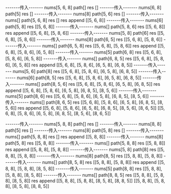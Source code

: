 -------传入-------
nums[5, 6, 8]
path[]
res []
-------传入-------
nums[6, 8]
path[5]
res []
-------传入-------
nums[8]
path[5, 6]
res []
-------传入-------
nums[]
path[5, 6, 8]
res []
res append  [[5, 6, 8]]
-------传入-------
nums[6]
path[5, 8]
res [[5, 6, 8]]
-------传入-------
nums[]
path[5, 8, 6]
res [[5, 6, 8]]
res append  [[5, 6, 8], [5, 8, 6]]
-------传入-------
nums[5, 8]
path[6]
res [[5, 6, 8], [5, 8, 6]]
-------传入-------
nums[8]
path[6, 5]
res [[5, 6, 8], [5, 8, 6]]
-------传入-------
nums[]
path[6, 5, 8]
res [[5, 6, 8], [5, 8, 6]]
res append  [[5, 6, 8], [5, 8, 6], [6, 5, 8]]
-------传入-------
nums[5]
path[6, 8]
res [[5, 6, 8], [5, 8, 6], [6, 5, 8]]
-------传入-------
nums[]
path[6, 8, 5]
res [[5, 6, 8], [5, 8, 6], [6, 5, 8]]
res append  [[5, 6, 8], [5, 8, 6], [6, 5, 8], [6, 8, 5]]
-------传入-------
nums[5, 6]
path[8]
res [[5, 6, 8], [5, 8, 6], [6, 5, 8], [6, 8, 5]]
-------传入-------
nums[6]
path[8, 5]
res [[5, 6, 8], [5, 8, 6], [6, 5, 8], [6, 8, 5]]
-------传入-------
nums[]
path[8, 5, 6]
res [[5, 6, 8], [5, 8, 6], [6, 5, 8], [6, 8, 5]]
res append  [[5, 6, 8], [5, 8, 6], [6, 5, 8], [6, 8, 5], [8, 5, 6]]
-------传入-------
nums[5]
path[8, 6]
res [[5, 6, 8], [5, 8, 6], [6, 5, 8], [6, 8, 5], [8, 5, 6]]
-------传入-------
nums[]
path[8, 6, 5]
res [[5, 6, 8], [5, 8, 6], [6, 5, 8], [6, 8, 5], [8, 5, 6]]
res append  [[5, 6, 8], [5, 8, 6], [6, 5, 8], [6, 8, 5], [8, 5, 6], [8, 6, 5]]
[[5, 6, 8], [5, 8, 6], [6, 5, 8], [6, 8, 5], [8, 5, 6], [8, 6, 5]]






-------传入-------
nums[5, 8, 8]
path[]
res []
-------传入-------
nums[8, 8]
path[5]
res []
-------传入-------
nums[8]
path[5, 8]
res []
-------传入-------
nums[]
path[5, 8, 8]
res []
res append  [[5, 8, 8]]
-------传入-------
nums[8]
path[5, 8]
res [[5, 8, 8]]
-------传入-------
nums[]
path[5, 8, 8]
res [[5, 8, 8]]
res append  [[5, 8, 8], [5, 8, 8]]
-------传入-------
nums[5, 8]
path[8]
res [[5, 8, 8], [5, 8, 8]]
-------传入-------
nums[8]
path[8, 5]
res [[5, 8, 8], [5, 8, 8]]
-------传入-------
nums[]
path[8, 5, 8]
res [[5, 8, 8], [5, 8, 8]]
res append  [[5, 8, 8], [5, 8, 8], [8, 5, 8]]
-------传入-------
nums[5]
path[8, 8]
res [[5, 8, 8], [5, 8, 8], [8, 5, 8]]
-------传入-------
nums[]
path[8, 8, 5]
res [[5, 8, 8], [5, 8, 8], [8, 5, 8]]
res append  [[5, 8, 8], [5, 8, 8], [8, 5, 8], [8, 8, 5]]
[[5, 8, 8], [5, 8, 8], [8, 5, 8], [8, 8, 5]]
